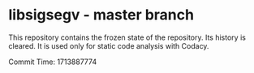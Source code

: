 # libsigsegv - master branch

This repository contains the frozen state of the repository.
Its history is cleared. It is used only for static code
analysis with Codacy.

Commit Time: 1713887774